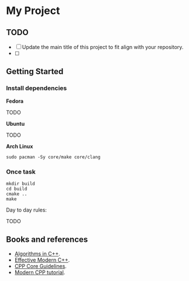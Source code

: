 # My Project

## TODO

- [ ] Update the main title of this project to fit align with your repository.
- [ ] 

## Getting Started

### Install dependencies

**Fedora**

TODO

**Ubuntu**

TODO

**Arch Linux**

```raw
sudo pacman -Sy core/make core/clang
```


### Once task

```raw
mkdir build
cd build
cmake ..
make
```

Day to day rules:

TODO

## Books and references

- [Algorithms in C++](https://www.amazon.com/Algorithms-Parts-1-4-Fundamentals-Structure/dp/0201350882).
- [Effective Modern C++](https://www.amazon.com/Effective-Modern-C-Scott-Meyers/dp/9351109054).
- [CPP Core Guidelines](https://isocpp.github.io/CppCoreGuidelines/CppCoreGuidelines).
- [Modern CPP tutorial](https://github.com/changkun/modern-cpp-tutorial).

